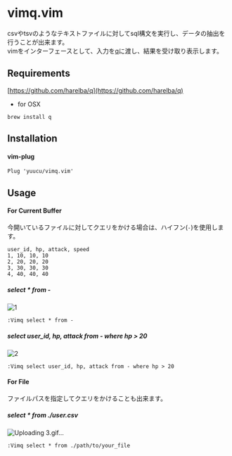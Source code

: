 
# vimq.vim

csvやtsvのようなテキストファイルに対してsql構文を実行し、データの抽出を行うことが出来ます。  
vimをインターフェースとして、入力を[q](https://github.com/harelba/q)に渡し、結果を受け取り表示します。

## Requirements

[https://github.com/harelba/q](https://github.com/harelba/q)

- for OSX
```
brew install q
```

## Installation

#### vim-plug

```
Plug 'yuucu/vimq.vim'
```

## Usage


#### For Current Buffer

今開いているファイルに対してクエリをかける場合は、ハイフン(`-`)を使用します。


```user.csv
user_id, hp, attack, speed
1, 10, 10, 10
2, 20, 20, 20
3, 30, 30, 30
4, 40, 40, 40

```


##### select * from -


![1](https://user-images.githubusercontent.com/39527561/145523932-5d2b3592-9005-469b-9fdd-21f5d4b7b27e.gif)

```
:Vimq select * from -
```

##### select user_id, hp, attack from - where hp > 20


![2](https://user-images.githubusercontent.com/39527561/145524517-0417427d-169f-4bf9-b3fc-872f243b26d6.gif)

```
:Vimq select user_id, hp, attack from - where hp > 20
```




#### For File


ファイルパスを指定してクエリをかけることも出来ます。

##### select * from ./user.csv


![Uploading 3.gif…]()


```
:Vimq select * from ./path/to/your_file
```


